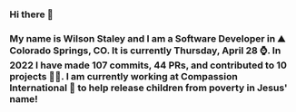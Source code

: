 ### Hi there 👋

### My name is Wilson Staley and I am a Software Developer in ⛰ Colorado Springs, CO.  It is currently Thursday, April 28 ⌚. In 2022 I have made 107 commits, 44 PRs, and contributed to 10 projects 👨‍💻. I am currently working at Compassion International 🏢 to help release children from poverty in Jesus' name!